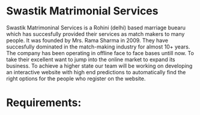 # Swastik Matrimonial Services
Swastik Matrimoninal Services is a Rohini (delhi) based marriage buearu which has succesfully provided their services as match makers to many people. It was founded by Mrs. Rama Sharma in 2009. They have succesfully dominated in the match-making industry for almost 10+ years. The company has been operating in offline face to face bases untill now. To take their excellent  want to jump into the online market to expand its business. To achieve a higher state our team will be working on developing an interactive website with high end predictions to automatically find the right options for the people who register on the website.
# Requirements:
